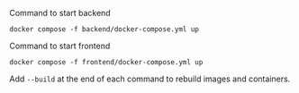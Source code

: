 Command to start backend
```
docker compose -f backend/docker-compose.yml up
```

Command to start frontend
```
docker compose -f frontend/docker-compose.yml up
```

Add `--build` at the end of each command to rebuild images and containers.
